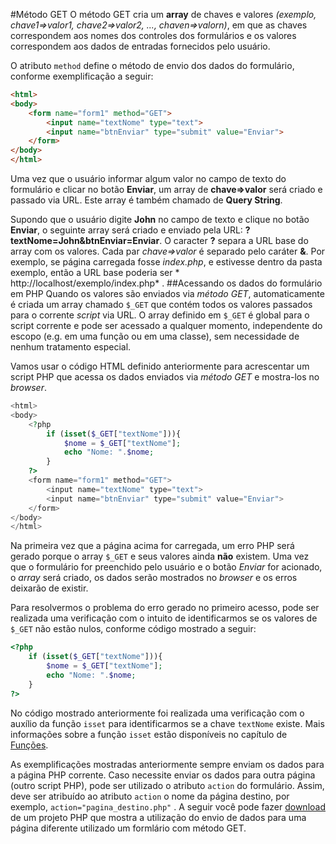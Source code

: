 
#Método GET
O método GET cria um **array** de chaves e valores *(exemplo, chave1=>valor1, chave2=>valor2, ..., chaven=>valorn)*, em que as chaves correspondem aos nomes dos controles dos formulários e os valores correspondem aos dados de entradas fornecidos pelo usuário. 

O atributo `method` define o método de envio dos dados do formulário, conforme exemplificação a seguir:

```html
<html>
<body>
    <form name="form1" method="GET">
        <input name="textNome" type="text">
        <input name="btnEnviar" type="submit" value="Enviar">
    </form>
</body>
</html>
```

Uma vez que o usuário informar algum valor no campo de texto do formulário e clicar no botão **Enviar**, um array de **chave=>valor** será criado e passado via URL. Este array é também chamado de **Query String**. 

Supondo que o usuário digite **John** no campo de texto e clique no botão **Enviar**, o seguinte array será criado e enviado pela URL: 
**?textNome=John&btnEnviar=Enviar**. O caracter **?** separa a URL base do array com os valores. Cada par *chave=>valor* é separado pelo caráter **&**. Por exemplo, se página carregada fosse *index.php*, e estivesse dentro da pasta exemplo, então a URL base poderia ser * http://localhost/exemplo/index.php* . 
##Acessando os dados do formulário em PHP
Quando os valores são enviados via *método GET*, automaticamente é criada um array chamado `$_GET` que contém todos os valores passados para o corrente *script* via URL. O array definido em `$_GET` é global para o script corrente e pode ser acessado a qualquer momento, independente do escopo (e.g. em uma função ou em uma classe), sem necessidade de nenhum tratamento especial. 

Vamos usar o código HTML definido anteriormente para acrescentar um script PHP que acessa os dados enviados via *método GET* e mostra-los no *browser*.

```php
<html>
<body>
    <?php
        if (isset($_GET["textNome"])){
            $nome = $_GET["textNome"];
            echo "Nome: ".$nome;
        }
    ?>
    <form name="form1" method="GET">
        <input name="textNome" type="text">
        <input name="btnEnviar" type="submit" value="Enviar">
    </form>
</body>
</html>
```
Na primeira vez que a página acima for carregada, um erro PHP será gerado porque o array `$_GET` e seus valores ainda **não** existem. Uma vez que o formulário for preenchido pelo usuário e o botão *Enviar* for acionado, o *array* será criado, os dados serão mostrados no *browser* e os erros deixarão de existir.

Para resolvermos o problema do erro gerado no primeiro acesso, pode ser realizada uma verificação com o intuito de identificarmos se os valores de `$_GET` não estão nulos, conforme código mostrado a seguir: 

```php
<?php
    if (isset($_GET["textNome"])){
        $nome = $_GET["textNome"];
        echo "Nome: ".$nome;
    }
?>
```
No código mostrado anteriormente foi realizada uma verificação com o auxílio da função `isset` para identificarmos se a chave `textNome` existe. Mais informações sobre a função `isset` estão disponíveis no capítulo de [Funções](../funcoes/README.md). 

As exemplificações mostradas anteriormente sempre enviam os dados para a página PHP corrente. Caso necessite enviar os dados para outra página (outro script PHP), pode ser utilizado o atributo `action` do formulário. Assim, deve ser atribuído ao atributo `action` o nome da página destino, por exemplo, `action="pagina_destino.php"` . A seguir você pode fazer [download](https://github.com/jacksongomesbr/livro-web-codigo-fonte/tree/master/php/formularios/metodo-get/projeto-1) de um projeto PHP que mostra a utilização do envio de dados para uma página diferente utilizado um formlário com método GET.  